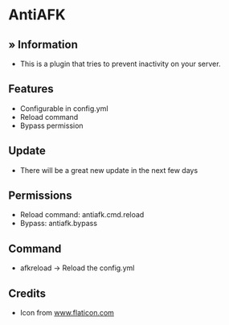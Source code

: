 # AntiAFK
## » Information 
 - This is a plugin that tries to prevent inactivity on your server.
## Features 
- Configurable in config.yml
- Reload command
- Bypass permission
## Update
- There will be a great new update in the next few days
## Permissions
- Reload command: antiafk.cmd.reload
- Bypass: antiafk.bypass
## Command
- afkreload -> Reload the config.yml
## Credits
- Icon from www.flaticon.com
